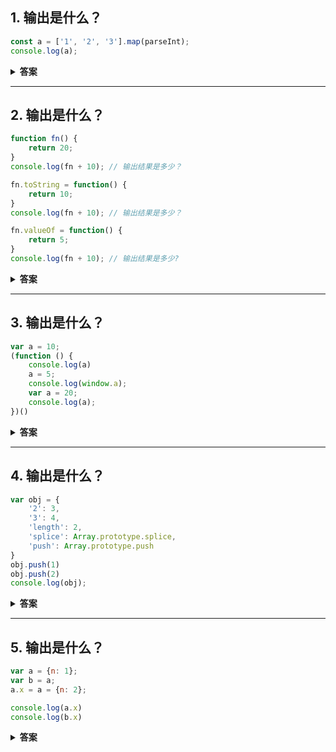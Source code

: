 ## 1. 输出是什么？
```js
const a = ['1', '2', '3'].map(parseInt);
console.log(a);


```
<details><summary><b>答案</b></summary>
<p>

#### 答案：[ 1, NaN, NaN ]

map方法中的callback函数只需要接受一个参数, 就是正在被遍历的数组元素本身, 但这并不是意味着map只给callback传了一个参数;
```js
const a = ['1', '2', '3'].map(parseInt);
console.log(a); // [ 1, NaN, NaN ]
```
通常情况下, parseInt函数只需要传递一个参数, 但实际上, parseInt可以有两个参数,第二个参数是进制数;
map方法在调用callback函数时, 会给它传递三个参数: 当时正在遍历的元素, 元素索引,原数组本身;
第三个参数parseInt会忽视, 但第二个参数不会,parseInt把传过来的索引值当成进制数来使用.从而返回了NaN.

```js
function returnInt(element) {
  return parseInt(element, 10);
}

['1', '2', '3'].map(returnInt); // [1, 2, 3]
// 意料之中的结果

// 也可以使用简单的箭头函数，结果同上
['1', '2', '3'].map( str => parseInt(str) );

// 一个更简单的方式:
['1', '2', '3'].map(Number); // [1, 2, 3]
```

</p>
</details>

---

## 2. 输出是什么？

```js
function fn() {
    return 20;
}
console.log(fn + 10); // 输出结果是多少？

fn.toString = function() {
    return 10;
}
console.log(fn + 10); // 输出结果是多少？

fn.valueOf = function() {
    return 5;
}
console.log(fn + 10); // 输出结果是多少?

```
<details><summary><b>答案</b></summary>
<p>

#### 答案：
```js
function fn() {
    return 20;
}10

20

15
```
当使用console.log, 或者进行运算时, 隐式转换就会发生,函数的隐式转换会默认调用toString方法, 它会将函数定义的内容座位字符串返回

</p>
</details>

---

## 3. 输出是什么？
```js
var a = 10;
(function () {
    console.log(a)
    a = 5;
    console.log(window.a);
    var a = 20;
    console.log(a);
})()

```
<details><summary><b>答案</b></summary>
<p>

#### 答案： undefined , 10 ,  20

立即执行函数中 var a = 20; 语句定义了一个局部变量 a,由于js的变量声明提升机制, 局部变量a的声明会被提升至立即执行函数体最上方,且由于这样的提升并不包含赋值,因此第一条语句会打印undefined,最后一条语句会打印20
由于变量声明提升,a = 5; 这条语句执行时,局部的变量a已经声明,因此它产生的效果是对局部的变量a赋值,此时window.a依旧是最开始赋值的10

</p>
</details>

---

## 4. 输出是什么？

```js
var obj = {
    '2': 3,
    '3': 4,
    'length': 2,
    'splice': Array.prototype.splice,
    'push': Array.prototype.push
}
obj.push(1)
obj.push(2)
console.log(obj);
```
<details><summary><b>答案</b></summary>
<p>

#### 答案： 
```js
Object(4) [empty × 2, 1, 2, splice: ƒ, push: ƒ]---->
[
  2: 1,
  3: 2,
  length: 4,
  push: ƒ push(),
  splice: ƒ splice()
]
```

push方法: [MDN](https://developer.mozilla.org/zh-CN/docs/Web/JavaScript/Reference/Global_Objects/Array/push)

push方法的根据length属性来决定从哪里开始插入给定的值;如果length不能被转成一个数值,则插入的元素索引为0,包括length不存在时.当length不存在时,将会创建它;
push这个方法如果对象有length属性, length属性加1并且返回


题目分析:
此时obj定义length为2,所以从数组的第二项开始插入, 也就是数组的第三项(下标为2的那一项), 因为数组是从0开始的, 这时已经定义了下标为2和3, 所以push(1)的参数1会替换下标为2的的值, 即`'2': 1`, obj.length++, 同理第二次push方法, push(2)的参数2会替换下标为3的值, 即`'3': 2`, obj.length++;

结果为
```js
Object(4) [empty × 2, 1, 2, splice: ƒ, push: ƒ]---->
[
  2: 1,
  3: 2,
  length: 4,
  push: ƒ push(),
  splice: ƒ splice()
]
```
因为只定义了下标为2和3两项, 没有定义0和1,所以前面会是empty;

1.这个对象如果有push和splice会输出会转换为数组, 下图为去掉splice和包含splice打印的值
![](https://cdn.suisuijiang.com/ImageMessage/5adad39555703565e79040fa_1555380463559.png?width=810&height=984&imageView2/3/w/196/h/240)


</p>
</details>

---

## 5. 输出是什么？

```js
var a = {n: 1};
var b = a;
a.x = a = {n: 2};

console.log(a.x)
console.log(b.x)
```

<details><summary><b>答案</b></summary>
<p>

#### 答案:  undefined, {n: 2}

1.优先级, `.`的优先级高于 `=`, 所以先执行a.x, 堆内存中的{n: 1}就会变成 {n: 1, x: undefined}, 改变之后b.x也变化了,因为指向的是同一个对象
2.赋值操作是从右到左,所以先执行 a = {n:2}, a的引用就改变了, 然后这个返回值又赋值给了a.x,需要注意的是这时候, a.x是第一步中的{n: 1, x: undefined}那个对象,其实是b.x, 相当于b.x = {n:2}


</p>
</details>